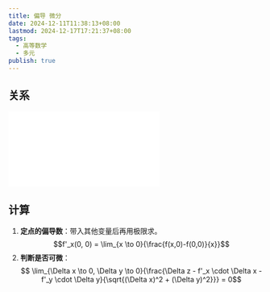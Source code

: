 ```yaml
---
title: 偏导 微分
date: 2024-12-11T11:38:13+08:00
lastmod: 2024-12-17T17:21:37+08:00
tags:
  - 高等数学
  - 多元
publish: true
---
```


## 关系

![2025张宇考研数学基础30讲-高等数学分册 (张宇) (Z-Library), p.228](../2025%E5%BC%A0%E5%AE%87%E8%80%83%E7%A0%94%E6%95%B0%E5%AD%A6%E5%9F%BA%E7%A1%8030%E8%AE%B2-%E9%AB%98%E7%AD%89%E6%95%B0%E5%AD%A6%E5%88%86%E5%86%8C%20(%E5%BC%A0%E5%AE%87)%20(Z-Library).pdf.md#page228andrect37233450328andcolornote)

## 计算

1. **定点的偏导数**：带入其他变量后再用极限求。$$f'_x(0, 0) = \lim_{x \to 0}{\frac{f(x,0)-f(0,0)}{x}}$$
2. **判断是否可微**：$$ \lim_{\Delta x \to 0, \Delta y \to 0}{\frac{\Delta z - f'_x \cdot \Delta x - f'_y \cdot \Delta y}{\sqrt{(\Delta x)^2 + (\Delta y)^2}}} = 0$$
